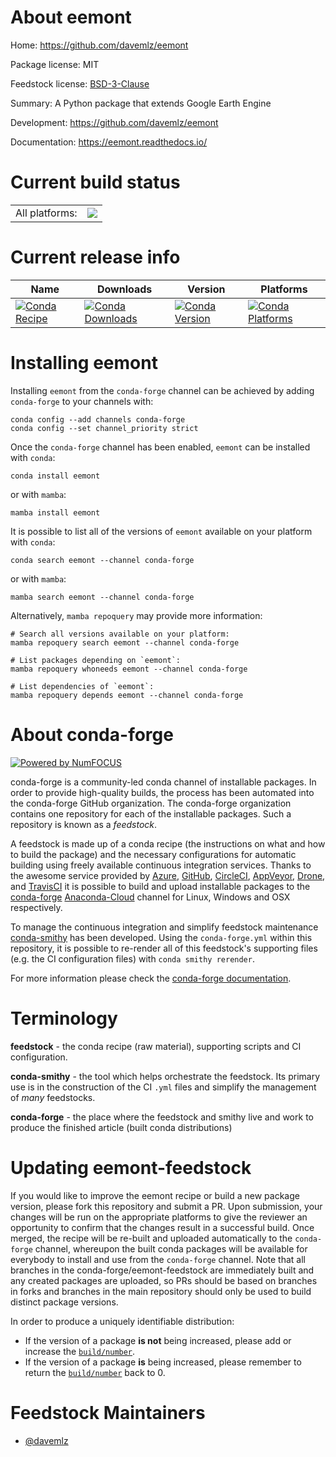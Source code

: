 About eemont
============

Home: https://github.com/davemlz/eemont

Package license: MIT

Feedstock license: [BSD-3-Clause](https://github.com/conda-forge/eemont-feedstock/blob/main/LICENSE.txt)

Summary: A Python package that extends Google Earth Engine

Development: https://github.com/davemlz/eemont

Documentation: https://eemont.readthedocs.io/

Current build status
====================


<table><tr><td>All platforms:</td>
    <td>
      <a href="https://dev.azure.com/conda-forge/feedstock-builds/_build/latest?definitionId=12635&branchName=main">
        <img src="https://dev.azure.com/conda-forge/feedstock-builds/_apis/build/status/eemont-feedstock?branchName=main">
      </a>
    </td>
  </tr>
</table>

Current release info
====================

| Name | Downloads | Version | Platforms |
| --- | --- | --- | --- |
| [![Conda Recipe](https://img.shields.io/badge/recipe-eemont-green.svg)](https://anaconda.org/conda-forge/eemont) | [![Conda Downloads](https://img.shields.io/conda/dn/conda-forge/eemont.svg)](https://anaconda.org/conda-forge/eemont) | [![Conda Version](https://img.shields.io/conda/vn/conda-forge/eemont.svg)](https://anaconda.org/conda-forge/eemont) | [![Conda Platforms](https://img.shields.io/conda/pn/conda-forge/eemont.svg)](https://anaconda.org/conda-forge/eemont) |

Installing eemont
=================

Installing `eemont` from the `conda-forge` channel can be achieved by adding `conda-forge` to your channels with:

```
conda config --add channels conda-forge
conda config --set channel_priority strict
```

Once the `conda-forge` channel has been enabled, `eemont` can be installed with `conda`:

```
conda install eemont
```

or with `mamba`:

```
mamba install eemont
```

It is possible to list all of the versions of `eemont` available on your platform with `conda`:

```
conda search eemont --channel conda-forge
```

or with `mamba`:

```
mamba search eemont --channel conda-forge
```

Alternatively, `mamba repoquery` may provide more information:

```
# Search all versions available on your platform:
mamba repoquery search eemont --channel conda-forge

# List packages depending on `eemont`:
mamba repoquery whoneeds eemont --channel conda-forge

# List dependencies of `eemont`:
mamba repoquery depends eemont --channel conda-forge
```


About conda-forge
=================

[![Powered by
NumFOCUS](https://img.shields.io/badge/powered%20by-NumFOCUS-orange.svg?style=flat&colorA=E1523D&colorB=007D8A)](https://numfocus.org)

conda-forge is a community-led conda channel of installable packages.
In order to provide high-quality builds, the process has been automated into the
conda-forge GitHub organization. The conda-forge organization contains one repository
for each of the installable packages. Such a repository is known as a *feedstock*.

A feedstock is made up of a conda recipe (the instructions on what and how to build
the package) and the necessary configurations for automatic building using freely
available continuous integration services. Thanks to the awesome service provided by
[Azure](https://azure.microsoft.com/en-us/services/devops/), [GitHub](https://github.com/),
[CircleCI](https://circleci.com/), [AppVeyor](https://www.appveyor.com/),
[Drone](https://cloud.drone.io/welcome), and [TravisCI](https://travis-ci.com/)
it is possible to build and upload installable packages to the
[conda-forge](https://anaconda.org/conda-forge) [Anaconda-Cloud](https://anaconda.org/)
channel for Linux, Windows and OSX respectively.

To manage the continuous integration and simplify feedstock maintenance
[conda-smithy](https://github.com/conda-forge/conda-smithy) has been developed.
Using the ``conda-forge.yml`` within this repository, it is possible to re-render all of
this feedstock's supporting files (e.g. the CI configuration files) with ``conda smithy rerender``.

For more information please check the [conda-forge documentation](https://conda-forge.org/docs/).

Terminology
===========

**feedstock** - the conda recipe (raw material), supporting scripts and CI configuration.

**conda-smithy** - the tool which helps orchestrate the feedstock.
                   Its primary use is in the construction of the CI ``.yml`` files
                   and simplify the management of *many* feedstocks.

**conda-forge** - the place where the feedstock and smithy live and work to
                  produce the finished article (built conda distributions)


Updating eemont-feedstock
=========================

If you would like to improve the eemont recipe or build a new
package version, please fork this repository and submit a PR. Upon submission,
your changes will be run on the appropriate platforms to give the reviewer an
opportunity to confirm that the changes result in a successful build. Once
merged, the recipe will be re-built and uploaded automatically to the
`conda-forge` channel, whereupon the built conda packages will be available for
everybody to install and use from the `conda-forge` channel.
Note that all branches in the conda-forge/eemont-feedstock are
immediately built and any created packages are uploaded, so PRs should be based
on branches in forks and branches in the main repository should only be used to
build distinct package versions.

In order to produce a uniquely identifiable distribution:
 * If the version of a package **is not** being increased, please add or increase
   the [``build/number``](https://docs.conda.io/projects/conda-build/en/latest/resources/define-metadata.html#build-number-and-string).
 * If the version of a package **is** being increased, please remember to return
   the [``build/number``](https://docs.conda.io/projects/conda-build/en/latest/resources/define-metadata.html#build-number-and-string)
   back to 0.

Feedstock Maintainers
=====================

* [@davemlz](https://github.com/davemlz/)

